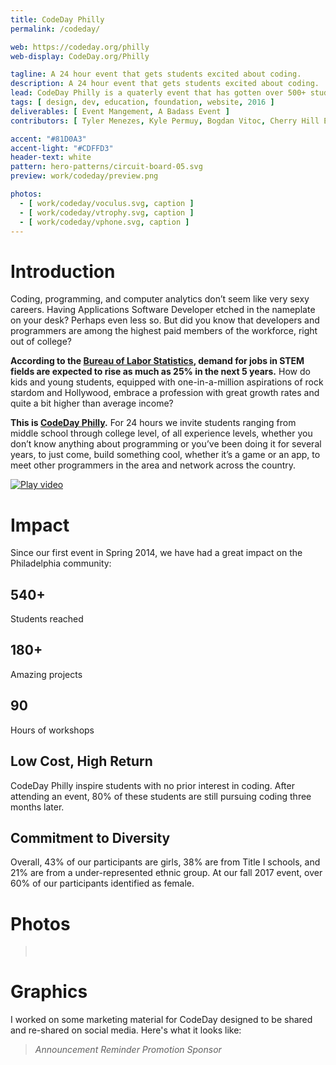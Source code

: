 ```yaml
---
title: CodeDay Philly
permalink: /codeday/

web: https://codeday.org/philly
web-display: CodeDay.org/Philly

tagline: A 24 hour event that gets students excited about coding.
description: A 24 hour event that gets students excited about coding.
lead: CodeDay Philly is a quaterly event that has gotten over 500+ students excited about coding since spring 2014.
tags: [ design, dev, education, foundation, website, 2016 ]
deliverables: [ Event Mangement, A Badass Event ]
contributors: [ Tyler Menezes, Kyle Permuy, Bogdan Vitoc, Cherry Hill East (District) ]

accent: "#81D0A3"
accent-light: "#CDFFD3"
header-text: white
pattern: hero-patterns/circuit-board-05.svg
preview: work/codeday/preview.png

photos:
  - [ work/codeday/voculus.svg, caption ]
  - [ work/codeday/vtrophy.svg, caption ]
  - [ work/codeday/vphone.svg, caption ]
---
```


# Introduction

Coding, programming, and computer analytics don’t seem like very sexy careers. Having Applications Software Developer etched in the nameplate on your desk? Perhaps even less so. But did you know that developers and programmers are among the highest paid members of the workforce, right out of college?

**According to the [Bureau of Labor Statistics](http://www.itworld.com/article/2945674/careers/computer-science-students-are-in-demand-and-they-know-it.html), demand for jobs in STEM fields are expected to rise as much as 25% in the next 5 years.** How do kids and young students, equipped with one-in-a-million aspirations of rock stardom and Hollywood, embrace a profession with great growth rates and quite a bit higher than average income?

**This is [CodeDay Philly](http://codeday.org/philly).** For 24 hours we invite students ranging from middle school through college level, of all experience levels, whether you don’t know anything about programming or you’ve been doing it for several years, to just come, build something cool, whether it’s a game or an app, to meet other programmers in the area and network across the country.

<p><a href="https://codeday.org/philly?wvideo=n6xc4pm90n#"><img src="{{ site.baseurl }}/media/work/codeday/video.jpg" alt="Play video" ></a></p>

# Impact

Since our first event in Spring 2014, we have had a great impact on the Philadelphia community:

<grid column-count="3" phone-column-count="1">
	<div class="brick accent-bg">
		<h2>540+</h2>
		<p class="lead">Students reached</p>
	</div>
	<div class="brick accent-bg">
		<h2>180+</h2>
		<p class="lead">Amazing projects</p>
	</div>
	<div class="brick accent-bg">
		<h2>90</h2>
		<p class="lead">Hours of workshops</p>
	</div>
</grid>

## Low Cost, High Return

CodeDay Philly inspire students with no prior interest in coding. After attending an event, 80% of these students are still pursuing coding three months later.

## Commitment to Diversity

Overall, 43% of our participants are girls, 38% are from Title I schools, and 21% are from a under-represented ethnic group. At our fall 2017 event, over 60% of our participants identified as female.

# Photos

<blockquote class="text-center">
	<row>
		<column class=""><img src="{{ site.baseurl }}/media/work/codeday/phl-f2014code.jpg" alt=""></column>
		<column class=""><img src="{{ site.baseurl }}/media/work/codeday/phl-f2014kickoff.jpg" alt=""></column>
		<column class=""><img src="{{ site.baseurl }}/media/work/codeday/phl-s2015selfie.jpg" alt=""></column>
	</row>
	<row>
		<column class="no-margin-bottom"><img src="{{ site.baseurl }}/media/work/codeday/phl-f2017event.png" alt=""></column>
		<column class="no-margin-bottom"><img src="{{ site.baseurl }}/media/work/codeday/phl-f2015mentors.jpg" alt=""></column>
	</row>
</blockquote>

# Graphics

I worked on some marketing material for CodeDay designed to be shared and re-shared on social media. Here's what it looks like:

<blockquote class="accent-light-bg text-center">
	<row>
		<column class="no-margin-bottom"><i>Announcement</i><img src="{{ site.baseurl }}/media/work/codeday/promo-back.png" alt=""></column>
		<column class="no-margin-bottom"><i>Reminder</i><img src="{{ site.baseurl }}/media/work/codeday/promo-code.png" alt=""></column>
	</row>
	<row>
		<column class="no-margin-bottom"><i>Promotion</i><img src="{{ site.baseurl }}/media/work/codeday/promo-poster.png" alt=""></column>
		<column class="no-margin-bottom"><i>Sponsor</i><img src="{{ site.baseurl }}/media/work/codeday/promo-sponsor.png" alt=""></column>
	</row>
</blockquote>
